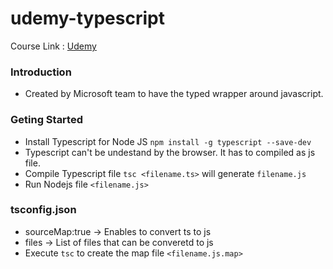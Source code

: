 # udemy-typescript

Course Link : [Udemy](https://byjus.udemy.com/course/introduction-typescript-development/learn/lecture/5963396#overview)

### Introduction
- Created by Microsoft team to have the typed wrapper around javascript.

### Geting Started

- Install Typescript for Node JS
```npm install -g typescript --save-dev```
- Typescript can't be undestand by the browser. It has to compiled as js file.
- Compile Typescript file
```tsc <filename.ts>``` will generate ```filename.js```
- Run Nodejs file
```<filename.js>```

### tsconfig.json
- sourceMap:true -> Enables to convert ts to js
- files -> List of files that can be converetd to js
- Execute ```tsc``` to create the map file ```<filename.js.map>```